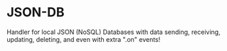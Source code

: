 # JSON-DB
Handler for local JSON (NoSQL) Databases with data sending, receiving, updating, deleting, and even with extra ".on" events!



